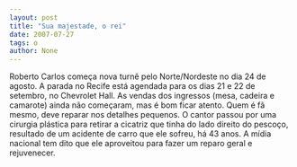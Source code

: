 ```yaml
---
layout: post
title: "Sua majestade, o rei"
date: 2007-07-27
tags: o
author: None
---
```

Roberto Carlos come&ccedil;a nova turn&ecirc; pelo Norte/Nordeste no dia 24 de agosto. A parada no Recife est&aacute; agendada para os dias 21 e 22 de setembro, no Chevrolet Hall. As vendas dos ingressos (mesa, cadeira e camarote) ainda n&atilde;o come&ccedil;aram, mas &eacute; bom ficar atento.
Quem &eacute; f&atilde; mesmo, deve reparar nos detalhes pequenos. O cantor passou por uma cirurgia pl&aacute;stica para retirar a cicatriz que tinha do lado direito do pesco&ccedil;o, resultado de um acidente de carro que ele sofreu, h&aacute; 43 anos. A m&iacute;dia nacional tem dito que ele aproveitou para fazer um reparo geral e rejuvenecer.&nbsp; 